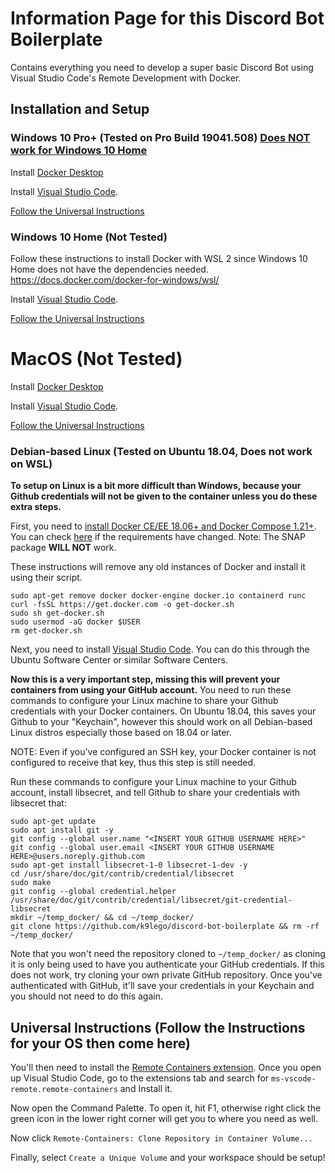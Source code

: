 # Information Page for this Discord Bot Boilerplate
Contains everything you need to develop a super basic Discord Bot using Visual Studio Code's Remote Development with Docker.

## Installation and Setup

### Windows 10 Pro+ (Tested on Pro Build 19041.508) [Does NOT work for Windows 10 Home](#windows-10-home-not-tested)

Install [Docker Desktop](https://www.docker.com/products/docker-desktop)

Install [Visual Studio Code](https://code.visualstudio.com/).

[Follow the Universal Instructions](#universal-Instructions-follow-the-instructions-for-your-os-then-come-here)

### Windows 10 Home (Not Tested)

Follow these instructions to install Docker with WSL 2 since Windows 10 Home does not have the dependencies needed.
https://docs.docker.com/docker-for-windows/wsl/

Install [Visual Studio Code](https://code.visualstudio.com/).

[Follow the Universal Instructions](#universal-Instructions-follow-the-instructions-for-your-os-then-come-here)

# MacOS (Not Tested)
Install [Docker Desktop](https://www.docker.com/products/docker-desktop)

Install [Visual Studio Code](https://code.visualstudio.com/).

[Follow the Universal Instructions](#universal-Instructions-follow-the-instructions-for-your-os-then-come-here)

### Debian-based Linux (Tested on Ubuntu 18.04, Does not work on WSL)

**To setup on Linux is a bit more difficult than Windows, because your Github credentials will not be given to the container unless you do these extra steps.**

First, you need to [install Docker CE/EE 18.06+ and Docker Compose 1.21+](https://docs.docker.com/engine/install/debian/#install-using-the-convenience-script). You can check [here](https://code.visualstudio.com/docs/remote/containers#_system-requirements) if the requirements have changed. 
Note: The SNAP package **WILL NOT** work.

These instructions will remove any old instances of Docker and install it using their script.
```
sudo apt-get remove docker docker-engine docker.io containerd runc
curl -fsSL https://get.docker.com -o get-docker.sh
sudo sh get-docker.sh
sudo usermod -aG docker $USER
rm get-docker.sh
```
Next, you need to install [Visual Studio Code](https://code.visualstudio.com/download). You can do this through the Ubuntu Software Center or similar Software Centers.

**Now this is a very important step, missing this will prevent your containers from using your GitHub account.**
You need to run these commands to configure your Linux machine to share your Github credentials with your Docker containers. On Ubuntu 18.04, this saves your Github to your "Keychain", however this should work on all Debian-based Linux distros especially those based on 18.04 or later.

NOTE: Even if you've configured an SSH key, your Docker container is not configured to receive that key, thus this step is still needed.

Run these commands to configure your Linux machine to your Github account, install libsecret, and tell Github to share your credentials with libsecret that:
```
sudo apt-get update 
sudo apt install git -y 
git config --global user.name "<INSERT YOUR GITHUB USERNAME HERE>" 
git config --global user.email <INSERT YOUR GITHUB USERNAME HERE>@users.noreply.github.com 
sudo apt-get install libsecret-1-0 libsecret-1-dev -y 
cd /usr/share/doc/git/contrib/credential/libsecret 
sudo make 
git config --global credential.helper /usr/share/doc/git/contrib/credential/libsecret/git-credential-libsecret 
mkdir ~/temp_docker/ && cd ~/temp_docker/
git clone https://github.com/k9lego/discord-bot-boilerplate && rm -rf ~/temp_docker/
```
Note that you won't need the repository cloned to ``~/temp_docker/`` as cloning it is only being used to have you authenticate your GitHub credentials. If this does not work, try cloning your own private GitHub repository. Once you've authenticated with GitHub, it'll save your credentials in your Keychain and you should not need to do this again.


## Universal Instructions (Follow the Instructions for your OS then come here)
You'll then need to install the [Remote Containers extension](https://marketplace.visualstudio.com/items?itemName=ms-vscode-remote.remote-containers). Once you open up Visual Studio Code, go to the extensions tab and search for ``ms-vscode-remote.remote-containers`` and Install it.

Now open the Command Palette. To open it, hit F1, otherwise right click the green icon in the lower right corner will get you to where you need as well.

Now click ``Remote-Containers: Clone Repository in Container Volume...``

Finally, select ``Create a Unique Volume`` and your workspace should be setup!


